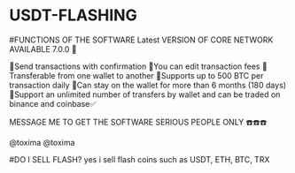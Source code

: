 # USDT-FLASHING

#FUNCTIONS OF THE SOFTWARE
Latest VERSION OF CORE NETWORK AVAILABLE 
7.0.0 🥵

📌Send transactions with confirmation
📌You can edit transaction fees
📌Transferable from one wallet to another
📌Supports up to 500 BTC per transaction daily 
📌Can stay on the wallet for more than 6 months (180 days)
📌Support an unlimited number of transfers by wallet and can be traded on binance and coinbase✅

MESSAGE ME TO GET THE SOFTWARE 
SERIOUS PEOPLE ONLY ☎️☎️☎️

@toxima @toxima

#DO I SELL FLASH?
yes i sell flash coins such as USDT, ETH, BTC, TRX
